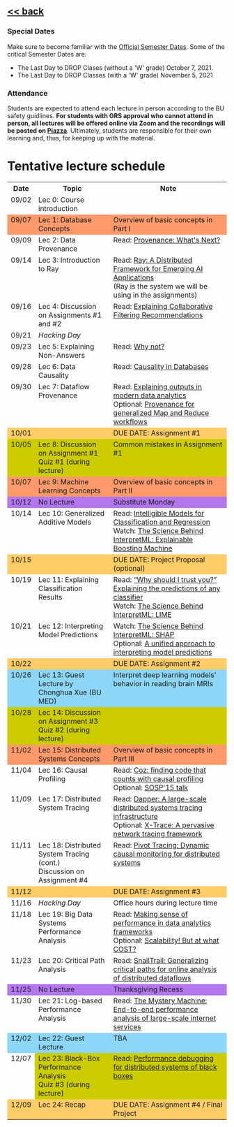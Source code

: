 ## [<< back](./index.html)

### Special Dates
Make sure to become familiar with the [Official Semester Dates](https://www.bu.edu/reg/calendars/semester/). Some of the critical Semester Dates are:
- The Last Day to DROP Clases (without a 'W' grade) October 7, 2021.
- The Last Day to DROP Classes (with a 'W' grade) November 5, 2021

### Attendance
Students are expected to attend each lecture in person according to the BU safety guidlines. **For students with GRS approval who cannot attend in person, all lectures will be offered online via Zoom and the recordings will be posted on [Piazza](https://piazza.com/bu/fall2021/cs591l1/home)**.
Ultimately, students are responsible for their own learning and, thus, for keeping up with the material.

# Tentative lecture schedule

<style type="text/css">
.tg .tg-x5og{font-weight:bold;border-color:inherit;text-align:left;vertical-align:top}
.tg .tg-x5ol{background-color:#b376ee;border-color:inherit;text-align:left;vertical-align:top}  
.tg .tg-x5oc{background-color:#fe996b;border-color:inherit;text-align:left;vertical-align:top}
.tg .tg-xgl1{background-color:#8dd6f8;border-color:inherit;text-align:left;vertical-align:top}
.tg .tg-xglb{background-color:#8dd6f8;border-color:inherit;text-align:left;vertical-align:top}
.tg .tg-31ua{background-color:#ffcc67;border-color:inherit;text-align:left;vertical-align:top}
.tg .tg-31ub{background-color:#cccc00;border-color:inherit;text-align:left;vertical-align:top}
.tg .tg-0pky{border-color:inherit;text-align:left;vertical-align:top}
.tg .tg-0pkt{font-style:italic;border-color:inherit;text-align:left;vertical-align:top}
.tg .tg-ado3{font-style:italic;background-color:#fe996b;border-color:inherit;text-align:left;vertical-align:top}
</style>
<table class="tg">
  <tr>
    <th>Date</th>
    <th>Topic</th>
    <th>Note</th>
  </tr>
  <tr>
    <td class="tg-0pky">09/02</td>
    <td class="tg-0pky">Lec 0: Course introduction</td>
    <td class="tg-0pky"></td>
  </tr>
  <tr>
    <td class="tg-x5oc">09/07</td>
    <td class="tg-x5oc">Lec 1: Database Concepts</td>
    <td class="tg-x5oc">Overview of basic concepts in Part I</td>
  </tr>
  <tr>
    <td class="tg-0pky">09/09</td>
    <td class="tg-0pky">Lec 2: Data Provenance</td>
    <td class="tg-0pky">Read: <a href="https://sigmodrecord.org/publications/sigmodRecord/1809/pdfs/03_Principles_Buneman.pdf">Provenance: What's Next?</a></td>
  </tr>
  <tr>
    <td class="tg-0pky">09/14</td>
    <td class="tg-0pky">Lec 3: Introduction to Ray</td>
    <td class="tg-0pky">Read: <a href="https://www.usenix.org/system/files/osdi18-moritz.pdf">Ray: A Distributed Framework for Emerging AI Applications</a>
    <br /> (Ray is the system we will be using in the assignments) </td>
  </tr>
  <tr>
    <td class="tg-0pky">09/16</td>
    <td class="tg-0pky">Lec 4: Discussion on Assignments #1 and #2</td>
    <td class="tg-0pky">Read: <a href="https://dl.acm.org/doi/pdf/10.1145/358916.358995">Explaining Collaborative Filtering Recommendations</a></td>
  </tr>
  <tr>
    <td class="tg-0pky">09/21</td>
    <td class="tg-0pkt">Hacking Day</td>
    <td class="tg-0pky"></td>
  </tr>
  <tr>
    <td class="tg-0pky">09/23</td>
    <td class="tg-0pky">Lec 5: Explaining Non-Answers</td>
    <td class="tg-0pky">Read: <a href="https://dl.acm.org/doi/pdf/10.1145/1559845.1559901">Why not?</a></td>
  </tr>
  <tr>
    <td class="tg-0pky">09/28</td>
    <td class="tg-0pky">Lec 6: Data Causality</td>
    <td class="tg-0pky">Read: <a href="https://www.cs.cornell.edu/home/halpern/papers/DE_Bulletin2010.pdf">Causality in Databases</a></td>
  </tr>
  <tr>
    <td class="tg-0pky">09/30</td>
    <td class="tg-0pky">Lec 7: Dataflow Provenance</td>
    <td class="tg-0pky">Read: <a href="http://www.vldb.org/pvldb/vol9/p1137-chothia.pdf">Explaining outputs in modern data analytics</a><br />
      Optional: <a href="http://ilpubs.stanford.edu:8090/985/2/cidr_prov_camera2.pdf">Provenance for generalized Map and Reduce workflows</a></td>
  </tr>
  <tr>
    <td class="tg-31ua">10/01</td>
    <td class="tg-31ua"></td>
    <td class="tg-31ua">DUE DATE: Assignment #1</td>
  </tr>
  <tr>
    <td class="tg-31ub">10/05</td>
    <td class="tg-31ub">Lec 8: Discussion on Assignment #1<br />Quiz #1 (during lecture)</td>
    <td class="tg-31ub">Common mistakes in Assignment #1</td>
  </tr>
  <tr>
    <td class="tg-x5oc">10/07</td>
    <td class="tg-x5oc">Lec 9: Machine Learning Concepts<br /></td>
    <td class="tg-x5oc">Overview of basic concepts in Part II</td>
  </tr>
   <tr>
    <td class="tg-x5ol">10/12</td>
    <td class="tg-x5ol">No Lecture</td>
    <td class="tg-x5ol">Substitute Monday</td>
  </tr>
  <tr>
    <td class="tg-0pky">10/14</td>
    <td class="tg-0pky">Lec 10: Generalized Additive Models</td>
    <td class="tg-0pky">Read: <a href="https://dl.acm.org/doi/10.1145/2339530.2339556">Intelligible Models for Classification and Regression</a>
      <br />
      Watch: <a href="https://www.youtube.com/watch?v=MREiHgHgl0k">The Science Behind InterpretML: Explainable Boosting Machine</a>
    </td>
  </tr>
  <tr>
    <td class="tg-31ua">10/15</td>
    <td class="tg-31ua"></td>
    <td class="tg-31ua">DUE DATE: Project Proposal (optional) </td>
  </tr>
  <tr>
    <td class="tg-0pky">10/19</td>
    <td class="tg-0pky">Lec 11: Explaining Classification Results</td>
    <td class="tg-0pky"> Read: <a href="https://www.kdd.org/kdd2016/papers/files/rfp0573-ribeiroA.pdf">“Why should I trust you?” Explaining the predictions of any classifier</a> <br /> 
      Watch: <a href="https://channel9.msdn.com/Shows/AI-Show/The-Science-Behind-InterpretML-LIME">The Science Behind InterpretML: LIME</a></td>
  </tr> 
  <tr>
    <td class="tg-0pky">10/21</td>
    <td class="tg-0pky">Lec 12: Interpreting Model Predictions</td>
    <td class="tg-0pky">Watch: <a href="https://channel9.msdn.com/Shows/AI-Show/The-Science-Behind-InterpretML-SHAP">The Science Behind InterpretML: SHAP</a> <br />
      Optional: <a href="https://papers.nips.cc/paper/7062-a-unified-approach-to-interpreting-model-predictions">A unified approach to interpreting model predictions</a></td>
  </tr>
  <tr>
    <td class="tg-31ua">10/22</td>
    <td class="tg-31ua"></td>
    <td class="tg-31ua">DUE DATE: Assignment #2</td>
  </tr>
  <tr>
    <td class="tg-xgl1">10/26</td>
    <td class="tg-xglb">Lec 13: Guest Lecture by Chonghua Xue (BU MED)</td>
    <td class="tg-xgl1">Interpret deep learning models’ behavior in reading brain MRIs</td>
  </tr>
  <tr>
    <td class="tg-31ub">10/28</td>
    <td class="tg-31ub">Lec 14: Discussion on Assignment #3 <br />Quiz #2 (during lecture)</td>
    <td class="tg-31ub"></td>
  </tr>
  <tr>
    <td class="tg-x5oc">11/02</td>
    <td class="tg-x5oc">Lec 15: Distributed Systems Concepts</td>
    <td class="tg-x5oc">Overview of basic concepts in Part III</td>
  </tr>
  <tr>
    <td class="tg-0pky">11/04</td>
    <td class="tg-0pky">Lec 16: Causal Profiling</td>
    <td class="tg-0pky">Read: <a href="https://dl.acm.org/doi/pdf/10.1145/2815400.2815409">Coz: finding code that counts with causal profiling</a> <br /> 
      Optional: <a href="https://www.youtube.com/watch?v=jE0V-p1odPg"> SOSP'15 talk</a> </td>
  </tr>
  <tr>
    <td class="tg-0pky">11/09</td>
    <td class="tg-0pky">Lec 17: Distributed System Tracing </td>
    <td class="tg-0pky">Read: <a href="https://research.google/pubs/pub36356/">Dapper: A large-scale distributed systems tracing infrastructure</a>
    <br /> Optional: <a href="https://www.usenix.org/legacy/event/nsdi07/tech/full_papers/fonseca/fonseca.pdf">X-Trace: A pervasive network tracing framework</a>   
    </td>
  </tr>
   <tr>
    <td class="tg-0pky">11/11</td>
    <td class="tg-0pky">Lec 18: Distributed System Tracing (cont.) <br /> Discussion on Assignment #4</td>
    <td class="tg-0pky">Read: <a href="https://dl.acm.org/doi/pdf/10.1145/2815400.2815415">Pivot Tracing: Dynamic causal monitoring for distributed systems </a> 
    </td>
  </tr>
    <tr>
    <td class="tg-31ua">11/12</td>
    <td class="tg-31ua"></td>
    <td class="tg-31ua">DUE DATE: Assignment #3</td>
  </tr>
  <tr>
    <td class="tg-0pky">11/16</td>
    <td class="tg-0pkt">Hacking Day</td>
    <td class="tg-0pky">Office hours during lecture time</td>
  </tr>
<tr>
    <td class="tg-0pky">11/18</td>
    <td class="tg-0pky">Lec 19: Big Data Systems Performance Analysis</td>
    <td class="tg-0pky">Read: <a href="https://www.usenix.org/system/files/conference/nsdi15/nsdi15-paper-ousterhout.pdf">Making sense of performance in data analytics frameworks</a><br/> Optional: <a href="https://www.usenix.org/system/files/conference/hotos15/hotos15-paper-mcsherry.pdf">Scalability! But at what COST?</a></td>
  </tr>
  <tr>
    <td class="tg-0pky">11/23</td>
    <td class="tg-0pky">Lec 20: Critical Path Analysis</td>
    <td class="tg-0pky">Read: <a href="https://cs-people.bu.edu/liagos/material/nsdi18-snailtrail.pdf">SnailTrail: Generalizing critical paths for online
analysis of distributed dataflows</a></td>
  </tr>
  <tr>
    <td class="tg-x5ol">11/25</td>
    <td class="tg-x5ol">No Lecture</td>
    <td class="tg-x5ol">Thanksgiving Recess</td>
  </tr>
  <tr>
    <td class="tg-0pky">11/30</td>
    <td class="tg-0pky">Lec 21: Log-based Performance Analysis</td>
    <td class="tg-0pky">Read: <a href="https://www.usenix.org/system/files/conference/osdi14/osdi14-paper-chow.pdf">The Mystery Machine: End-to-end performance analysis of large-scale internet services</a></td>
  </tr>
    <tr>
    <td class="tg-xgl1">12/02</td>
    <td class="tg-xgl1">Lec 22: Guest Lecture</td>
    <td class="tg-xgl1">TBA</td>
  </tr>
  <tr>
    <td class="tg-0pky">12/07</td>
    <td class="tg-31ub">Lec 23: Black-Box Performance Analysis<br />Quiz #3 (during lecture)</td>
    <td class="tg-31ub">Read: <a href="https://dl.acm.org/doi/pdf/10.1145/1165389.945454">Performance debugging for distributed systems of black boxes</a></td>
  </tr>
  <tr>
    <td class="tg-31ua">12/09</td>
    <td class="tg-31ua">Lec 24: Recap</td>
    <td class="tg-31ua">DUE DATE: Assignment #4 / Final Project</td>
  </tr>
</table>
